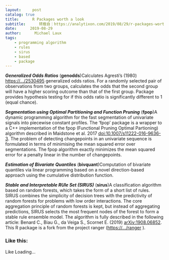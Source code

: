 ```yaml
---
layout:     post
catalog: true
title:      R Packages worth a look
subtitle:      转载自：https://analytixon.com/2019/08/29/r-packages-worth-a-look-1618/
date:      2019-08-29
author:      Michael Laux
tags:
    - programming algorithm
    - rules
    - sirus
    - based
    - package
---
```


***Generalized Odds Ratios*** (**genodds**)Calculates Agresti’s (1980) <https://…/2530495> generalized odds ratios. For a randomly selected pair of observations from two groups, calculates the odds that the second group will have a higher scoring outcome than that of the first group. Package provides hypothesis testing for if this odds ratio is significantly different to 1 (equal chance).

***Segmentation using Optimal Partitioning and Function Pruning*** (**fpop**)A dynamic programming algorithm for the fast segmentation of univariate signals into piecewise constant profiles. The ‘fpop’ package is a wrapper to a C++ implementation of the fpop (Functional Pruning Optimal Partioning) algorithm described in Maidstone et al. 2017 <doi:10.1007/s11222-016-9636-3>. The problem of detecting changepoints in an univariate sequence is formulated in terms of minimising the mean squared error over segmentations. The fpop algorithm exactly minimizes the mean squared error for a penalty linear in the number of changepoints.

***Estimation of Bivariate Quantiles*** (**bivquant**)Computation of bivariate quantiles via linear programming based on a novel direction-based approach using the cumulative distribution function.

***Stable and Interpretable RUle Set (SIRUS)*** (**sirus**)A classification algorithm based on random forests, which takes the form of a short list of rules. SIRUS combines the simplicity of decision trees with the predictivity of random forests for problems with low order interactions. The core aggregation principle of random forests is kept, but instead of aggregating predictions, SIRUS selects the most frequent nodes of the forest to form a stable rule ensemble model. The algorithm is fully described in the following article: Benard C., Biau G., da Veiga S., Scornet E. (2019) <arXiv:1908.06852>. This R package is a fork from the project ranger (<https://…/ranger> ).

### Like this:

Like Loading...

